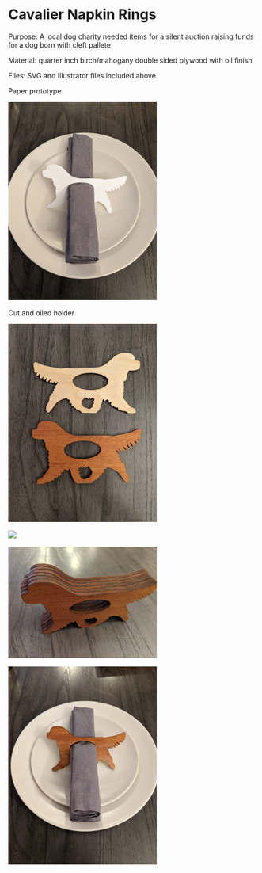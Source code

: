# Cavalier Napkin Rings

Purpose: A local dog charity needed items for a silent auction raising funds for a dog born with cleft pallete 

Material: quarter inch birch/mahogany double sided plywood with oil finish 

Files: SVG and Illustrator files included above


Paper prototype 
 <p align="left">
 <img width="300px" src="PXL_20210222_015002047.jpg">
 </p>
 
 Cut and oiled holder
 <p align="left">
 <img width="300px" src="PXL_20210310_032137493.jpg">
 </p>
 
 
 <p align="left">
 <img width="300px" src="PXL_20210310_032318285.jpg">
 </p>
 
 
 <p align="left">
 <img width="300px" src="PXL_20210310_033345418.jpg">
 </p>

 
 <p align="left">
 <img width="300px" src="NapkinRing.jpg">
 </p>
